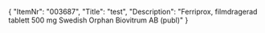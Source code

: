 {
  "ItemNr": "003687",
  "Title": "test",
  "Description": "Ferriprox, filmdragerad tablett 500 mg Swedish Orphan Biovitrum AB (publ)"
}